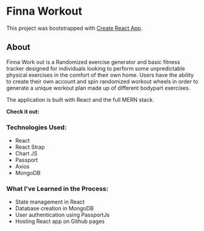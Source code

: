 # Finna Workout
This project was bootstrapped with [Create React App](https://github.com/facebook/create-react-app).

## About

Finna Work out is a Randomized exercise generator and basic fitness tracker designed for individuals looking to perform some unpredictable physical exercises in the comfort of their own home. Users have the ability to create their own account and spin randomized workout wheels in order to generate a unique workout plan made up of different bodypart exercises.

The application is built with React and the full MERN stack.


**Check it out:** 
### Technologies Used:
* React
* React Strap
* Chart JS
* Passport
* Axios
* MongoDB

### What I've Learned in the Process:
* State management in React
* Database creation in MongoDB
* User authentication using PassportJs 
* Hosting React app on Github pages
